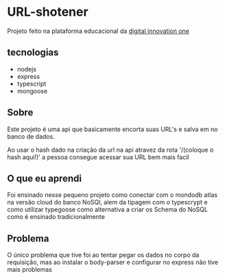 # URL-shotener

Projeto feito na plataforma educacional da [digital innovation one](https://digitalinnovation.one/)

## tecnologias

+ nodejs
+ express
+ typescript
+ mongoose

## Sobre

Este projeto é uma api que basicamente encorta suas URL's e salva em no banco de dados.

Ao usar o hash dado na criação da url na api atravez da rota '/(coloque o hash aqui!)' a pessoa consegue acessar sua URL bem mais facil

## O que eu aprendi

Foi ensinado nesse pequeno projeto como conectar com o mondodb atlas na versão cloud do banco NoSQl, alem da tipagem com o typescrypt e como utilizar typegoose como alternativa a criar os Schema do NoSQL como é  ensinado tradicionalmente

## Problema

O único problema que tive foi ao tentar pegar os dados no corpo da requisição, mas ao instalar o body-parser e configurar no express não tive mais problemas 